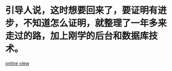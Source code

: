 引导人说，这时想要回来了，要证明有进步，不知道怎么证明，就整理了一年多来走过的路，加上刚学的后台和数据库技术。
======

[online view](http://zizih.github.com/stayreal)